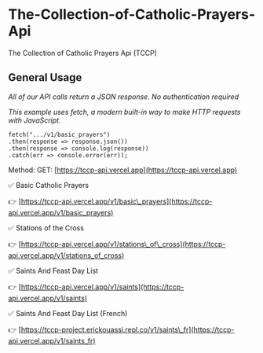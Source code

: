 # The-Collection-of-Catholic-Prayers-Api
The Collection of Catholic Prayers Api (TCCP)

General Usage
-------------

_All of our API calls return a JSON response. No authentication required_  

_This example uses fetch, a modern built-in way to make HTTP requests with JavaScript._

  ```
  fetch(".../v1/basic_prayers")    
  .then(response => response.json())     
  .then(response => console.log(response))      
  .catch(err => console.error(err));
  ```
  
  

Method: GET: [https://tccp-api.vercel.app](https://tccp-api.vercel.app)

✅ Basic Catholic Prayers

👉 [https://tccp-api.vercel.app/v1/basic\_prayers](https://tccp-api.vercel.app/v1/basic_prayers)

✅ Stations of the Cross

👉 [https://tccp-api.vercel.app/v1/stations\_of\_cross](https://tccp-api.vercel.app/v1/stations_of_cross)

✅ Saints And Feast Day List

👉 [https://tccp-api.vercel.app/v1/saints](https://tccp-api.vercel.app/v1/saints)

✅ Saints And Feast Day List (French)

👉 [https://tccp-project.erickouassi.repl.co/v1/saints\_fr](https://tccp-api.vercel.app/v1/saints_fr)

